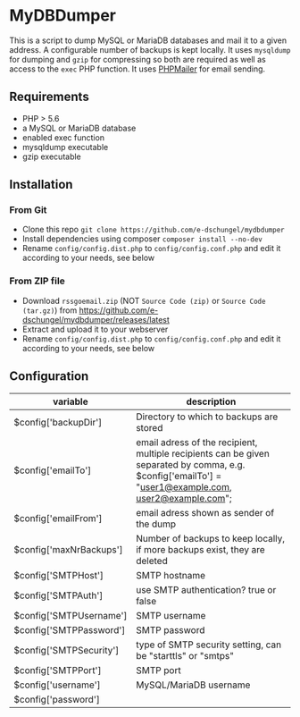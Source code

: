 # MyDBDumper
This is a script to dump MySQL or MariaDB databases and mail it to a given address.
A configurable number of backups is kept locally.
It uses `mysqldump` for dumping and `gzip` for compressing so both are required as well as access to the `exec` PHP function.
It uses [PHPMailer](https://github.com/PHPMailer/PHPMailer) for email sending.

## Requirements
* PHP > 5.6
* a MySQL or MariaDB database
* enabled exec function
* mysqldump executable
* gzip executable

## Installation
### From Git
* Clone this repo `git clone https://github.com/e-dschungel/mydbdumper`
* Install dependencies using composer `composer install --no-dev`
* Rename `config/config.dist.php` to `config/config.conf.php` and edit it according to your needs, see below

### From ZIP file
* Download `rssgoemail.zip` (NOT `Source Code (zip)` or `Source Code (tar.gz)`)  from https://github.com/e-dschungel/mydbdumper/releases/latest
* Extract and upload it to your webserver
* Rename `config/config.dist.php` to `config/config.conf.php` and edit it according to your needs, see below

## Configuration
|variable|description|
|---|---|
|$config['backupDir']| Directory to which to backups are stored|
|$config['emailTo']| email adress of the recipient, multiple recipients can be given separated by comma, e.g. $config['emailTo'] = "user1@example.com, user2@example.com";|
|$config['emailFrom']| email adress shown as sender of the dump|
|$config['maxNrBackups']| Number of backups to keep locally, if more backups exist, they are deleted|
|$config['SMTPHost']| SMTP hostname|
|$config['SMTPAuth']| use SMTP authentication? true or false|
|$config['SMTPUsername']| SMTP username|
|$config['SMTPPassword']| SMTP password|
|$config['SMTPSecurity']| type of SMTP security setting, can be "starttls" or "smtps"|
|$config['SMTPPort']| SMTP port|
|$config['username']| MySQL/MariaDB username|
|$config['password']|| MySQL/MariaDB password|
